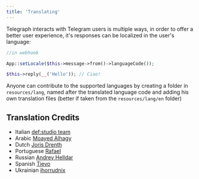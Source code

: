 ```yaml
---
title: 'Translating'
---
```


Telegraph interacts with Telegram users is multiple ways, in order to offer a better user experience, it's responses can be localized in the user's language:

```php
//in webhook

App::setLocale($this->message->from()->languageCode());

$this->reply(__('Hello')); // Ciao!

```

Anyone can contribute to the supported languages by creating a folder in `resources/lang`, named after the translated language code and adding his own translation files (better if taken from the `resources/lang/en` folder)

## Translation Credits

- Italian [def:studio team](https://github.com/defstudio)
- Arabic [Moayed Alhagy](https://github.com/moayedalhagy)
- Dutch [Joris Drenth](https://github.com/jorisdrenth)
- Portuguese [Rafael](https://github.com/rjmo)
- Russian [Andrey Helldar](https://github.com/andrey-helldar) 
- Spanish [Tievo](https://github.com/Tievodj)
- Ukrainian [ihorrudnix](https://github.com/ihorrudnix)
